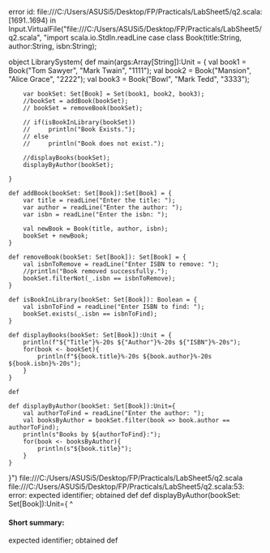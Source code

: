 error id: file:///C:/Users/ASUSi5/Desktop/FP/Practicals/LabSheet5/q2.scala:[1691..1694) in Input.VirtualFile("file:///C:/Users/ASUSi5/Desktop/FP/Practicals/LabSheet5/q2.scala", "import scala.io.StdIn.readLine
case class Book(title:String, author:String, isbn:String);

object LibrarySystem{
    def main(args:Array[String]):Unit = {
        val book1 = Book("Tom Sawyer", "Mark Twain", "1111");
        val book2 = Book("Mansion", "Alice Grace", "2222");
        val book3 = Book("Bowl", "Mark Tedd", "3333");

        var bookSet: Set[Book] = Set(book1, book2, book3);
        //bookSet = addBook(bookSet);
        // bookSet = removeBook(bookSet);

        // if(isBookInLibrary(bookSet))
        //     println("Book Exists.");
        // else
        //     println("Book does not exist.");

        //displayBooks(bookSet);
        displayByAuthor(bookSet);

    }

    def addBook(bookSet: Set[Book]):Set[Book] = {
        var title = readLine("Enter the title: ");
        var author = readLine("Enter the author: ");
        var isbn = readLine("Enter the isbn: ");

        val newBook = Book(title, author, isbn);
        bookSet + newBook;
    }

    def removeBook(bookSet: Set[Book]): Set[Book] = {
        val isbnToRemove = readLine("Enter ISBN to remove: ");
        //println("Book removed successfully.");
        bookSet.filterNot(_.isbn == isbnToRemove);
    }

    def isBookInLibrary(bookSet: Set[Book]): Boolean = {
        val isbnToFind = readLine("Enter ISBN to find: ");
        bookSet.exists(_.isbn == isbnToFind);
    }

    def displayBooks(bookSet: Set[Book]):Unit = {
        println(f"${"Title"}%-20s ${"Author"}%-20s ${"ISBN"}%-20s");
        for(book <- bookSet){
            println(f"${book.title}%-20s ${book.author}%-20s ${book.isbn}%-20s");
        }
    }

    def 
    
    def displayByAuthor(bookSet: Set[Book]):Unit={
        val authorToFind = readLine("Enter the author: ");
        val booksByAuthor = bookSet.filter(book => book.author == authorToFind);
        println(s"Books by ${authorToFind}:");
        for(book <- booksByAuthor){
            println(s"${book.title}");
        }
    }
}")
file:///C:/Users/ASUSi5/Desktop/FP/Practicals/LabSheet5/q2.scala
file:///C:/Users/ASUSi5/Desktop/FP/Practicals/LabSheet5/q2.scala:53: error: expected identifier; obtained def
    def displayByAuthor(bookSet: Set[Book]):Unit={
    ^
#### Short summary: 

expected identifier; obtained def